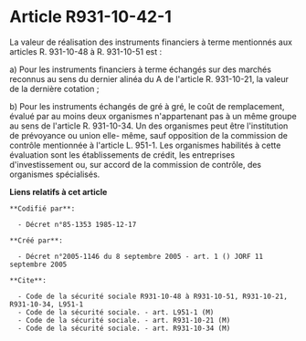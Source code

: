 # Article R931-10-42-1

La valeur de réalisation des instruments financiers à terme mentionnés aux articles R. 931-10-48 à R. 931-10-51 est :

a) Pour les instruments financiers à terme échangés sur des marchés reconnus au sens du dernier alinéa du A de l'article R.
931-10-21, la valeur de la dernière cotation ;

b) Pour les instruments échangés de gré à gré, le coût de remplacement, évalué par au moins deux organismes n'appartenant pas
à un même groupe au sens de l'article R. 931-10-34. Un des organismes peut être l'institution de prévoyance ou union elle-
même, sauf opposition de la commission de contrôle mentionnée à l'article L. 951-1. Les organismes habilités à cette
évaluation sont les établissements de crédit, les entreprises d'investissement ou, sur accord de la commission de contrôle,
des organismes spécialisés.

**Liens relatifs à cet article**

	**Codifié par**:

	  - Décret n°85-1353 1985-12-17

	**Créé par**:

	  - Décret n°2005-1146 du 8 septembre 2005 - art. 1 () JORF 11 septembre 2005

	**Cite**:

	  - Code de la sécurité sociale R931-10-48 à R931-10-51, R931-10-21, R931-10-34, L951-1
	  - Code de la sécurité sociale. - art. L951-1 (M)
	  - Code de la sécurité sociale. - art. R931-10-21 (M)
	  - Code de la sécurité sociale. - art. R931-10-34 (M)
